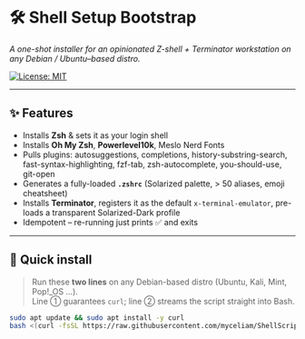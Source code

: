 
# 🛠️ Shell Setup Bootstrap
_A one-shot installer for an opinionated Z-shell + Terminator workstation on any Debian / Ubuntu–based distro._

[![License: MIT](https://img.shields.io/badge/License-MIT-blue.svg)](#license)

---

## ✨ Features

* Installs **Zsh** & sets it as your login shell  
* Installs **Oh My Zsh**, **Powerlevel10k**, Meslo Nerd Fonts  
* Pulls plugins: autosuggestions, completions, history-substring-search, fast-syntax-highlighting, fzf-tab, zsh-autocomplete, you-should-use, git-open  
* Generates a fully-loaded **`.zshrc`** (Solarized palette, > 50 aliases, emoji cheatsheet)  
* Installs **Terminator**, registers it as the default `x-terminal-emulator`, pre-loads a transparent Solarized-Dark profile  
* Idempotent – re-running just prints ✅ and exits

---

## 🚀 Quick install

> Run these **two lines** on any Debian-based distro (Ubuntu, Kali, Mint, Pop!\_OS …).  
> Line ① guarantees `curl`; line ② streams the script straight into Bash.

```bash
sudo apt update && sudo apt install -y curl
bash <(curl -fsSL https://raw.githubusercontent.com/myceliam/ShellScripts/main/shellsetup.sh)
